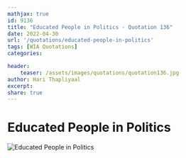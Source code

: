 ```yaml
---
mathjax: true
id: 9136
title: "Educated People in Politics - Quotation 136"
date: 2022-04-30
url: '/quotations/educated-people-in-politics'
tags: [WIA Quotations] 
categories: 

header:
    teaser: /assets/images/quotations/quotation136.jpg
author: Hari Thapliyaal 
excerpt:
share: true 
---
```


# Educated People in Politics

![Educated People in Politics](/assets/images/quotations/quotation136.jpg)
